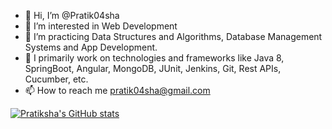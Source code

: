 - 👋 Hi, I’m @Pratik04sha
- 👀 I’m interested in Web Development
- 🌱 I’m practicing Data Structures and Algorithms, Database Management Systems and App Development.
- 💞️ I primarily work on technologies and frameworks like Java 8, SpringBoot, Angular, MongoDB, JUnit, Jenkins, Git, Rest APIs, Cucumber, etc.
- 📫 How to reach me pratik04sha@gmail.com

[![Pratiksha's GitHub stats](https://github-readme-stats.vercel.app/api?username=Pratik04sha&show_icons=true&theme=radical)](https://github.com/Pratik04sha/github-readme-stats)

<!---
Pratik04sha/Pratik04sha is a ✨ special ✨ repository because its `README.md` (this file) appears on your GitHub profile.
You can click the Preview link to take a look at your changes.
--->
